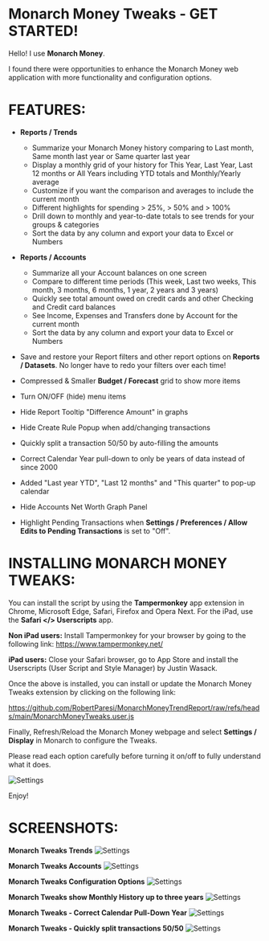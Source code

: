 # Monarch Money Tweaks - GET STARTED!

Hello!  I use **Monarch Money**.  

I found there were opportunities to enhance the Monarch Money web application with more functionality and configuration options.

# FEATURES:

* **Reports / Trends**
    - Summarize your Monarch Money history comparing to Last month, Same month last year or Same quarter last year
    - Display a monthly grid of your history for This Year, Last Year, Last 12 months or All Years including YTD totals and Monthly/Yearly average
    - Customize if you want the comparison and averages to include the current month
    - Different highlights for spending > 25%, > 50% and > 100%
    - Drill down to monthly and year-to-date totals to see trends for your groups & categories
    - Sort the data by any column and export your data to Excel or Numbers

* **Reports / Accounts**
     - Summarize all your Account balances on one screen
     - Compare to different time periods (This week, Last two weeks, This month, 3 months, 6 months, 1 year, 2 years and 3 years)
     - Quickly see total amount owed on credit cards and other Checking and Credit card balances
     - See Income, Expenses and Transfers done by Account for the current month
     - Sort the data by any column and export your data to Excel or Numbers
       

* Save and restore your Report filters and other report options on **Reports / Datasets**.  No longer have to redo your filters over each time!

* Compressed & Smaller **Budget / Forecast** grid to show more items
  
* Turn ON/OFF (hide) menu items

* Hide Report Tooltip "Difference Amount" in graphs

* Hide Create Rule Popup when add/changing transactions

* Quickly split a transaction 50/50 by auto-filling the amounts

* Correct Calendar Year pull-down to only be years of data instead of since 2000

* Added "Last year YTD", "Last 12 months" and "This quarter" to pop-up calendar

* Hide Accounts Net Worth Graph Panel

* Highlight Pending Transactions when **Settings / Preferences / Allow Edits to Pending Transactions** is set to "Off".


# INSTALLING MONARCH MONEY TWEAKS:

You can install the script by using the **Tampermonkey** app extension in Chrome, Microsoft Edge, Safari, Firefox and Opera Next.  For the iPad, use the **Safari </> Userscripts** app.


**Non iPad users:** Install Tampermonkey for your browser by going to the following link:  https://www.tampermonkey.net/

**iPad users:** Close your Safari browser, go to App Store and install the Userscripts (User Script and Style Manager) by Justin Wasack.



Once the above is installed, you can install or update the Monarch Money Tweaks extension by clicking on the following link:

https://github.com/RobertParesi/MonarchMoneyTrendReport/raw/refs/heads/main/MonarchMoneyTweaks.user.js



Finally, Refresh/Reload the Monarch Money webpage and select **Settings / Display** in Monarch to configure the Tweaks.

Please read each option carefully before turning it on/off to fully understand what it does. 

![Settings](/images/MM_SettingsDeveloper.png)

Enjoy!

# SCREENSHOTS:

**Monarch Tweaks Trends**
![Settings](/images/MT20302b.png)

**Monarch Tweaks Accounts**
![Settings](/images/MT20301b.png)

**Monarch Tweaks Configuration Options**
![Settings](/images/MT20303b.png)

**Monarch Tweaks show Monthly History up to three years**
![Settings](/images/MT20306b.png)

**Monarch Tweaks - Correct Calendar Pull-Down Year**
![Settings](/images/MT20307b.png)

**Monarch Tweaks - Quickly split transactions 50/50**
![Settings](/images/MT20308b.png)
